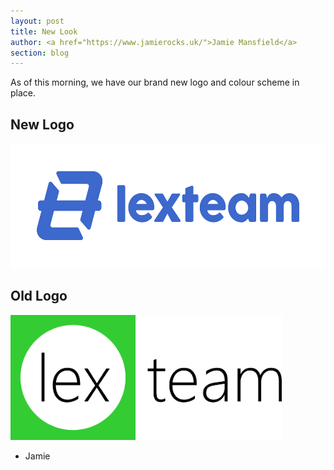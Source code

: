 ```yaml
---
layout: post
title: New Look
author: <a href="https://www.jamierocks.uk/">Jamie Mansfield</a>
section: blog
---
```

As of this morning, we have our brand new logo and colour scheme in place.

## New Logo
<img src="/assets/img/newlogo.png" height="200" />

## Old Logo
<img src="/assets/img/oldlogo.png" height="200" />

- Jamie
